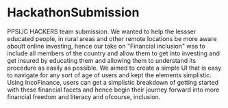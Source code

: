 # HackathonSubmission
PPSIJC HACKERS team submission.
We wanted to help the lessser educated people, in rural areas and other remote locations be more aware aboutt online investing, hence our take on "Financial inclusion" was to include all members of the country and allow them to get into investing and get insured by educating them and allowing them to understand its procedure as easily as possible. We aimed to create a simple UI that is easy to navigate for any sort of age of users and kept the elements simplistic. Using IncoFinance, users can get a simplistic breakdown of getting started with these financial facets and hence begin their journey forward into more financial freedom and literacy and ofcourse, inclusion.
